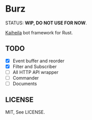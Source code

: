 # Burz

STATUS: **WIP, DO NOT USE FOR NOW**.

[Kaiheila] bot framework for Rust.

[kaiheila]: https://www.kaiheila.cn/

## TODO

- [x] Event buffer and reorder
- [x] Filter and Subscriber
- [ ] All HTTP API wrapper
- [ ] Commander
- [ ] Documents

## LICENSE

MIT, See LICENSE.
